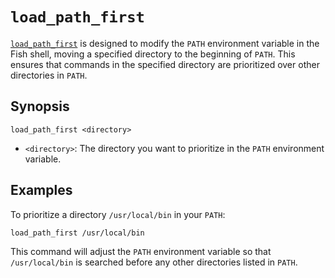 # `load_path_first`

[`load_path_first`](../../functions/load_path_first.fish) is designed to modify the `PATH` environment variable in the Fish shell, moving a specified directory to the beginning of `PATH`. This ensures that commands in the specified directory are prioritized over other directories in `PATH`.

## Synopsis

```shell
load_path_first <directory>
```

- `<directory>`: The directory you want to prioritize in the `PATH` environment variable.

## Examples

To prioritize a directory `/usr/local/bin` in your `PATH`:

```shell
load_path_first /usr/local/bin
```

This command will adjust the `PATH` environment variable so that `/usr/local/bin` is searched before any other directories listed in `PATH`.
